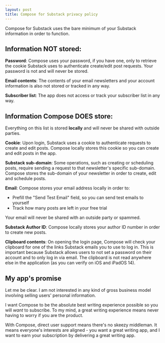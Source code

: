```yaml
---
layout: post
title: Compose for Substack privacy policy
---
```


Compose for Substack uses the bare minimum of your Substack information in order to function. 

<!--break-->

## Information NOT stored:

**Password**: Compose uses your password, if you have one, only to retrieve the cookie Substack uses to authenticate create/edit post requests. Your password is not and will never be stored. 

**Email contents**: The contents of your email newsletters and your account information is also not stored or tracked in any way. 

**Subscriber list**: The app does not access or track your subscriber list in any way. 

## Information Compose DOES store:

Everything on this list is stored **locally** and will never be shared with outside parties.

**Cookie**: Upon login, Substack uses a cookie to authenticate requests to create and edit posts. Compose locally stores this cookie so you can create and edit posts in the app.

**Substack sub-domain**: Some operations, such as creating or scheduling posts, require sending a request to that newsletter's specific sub-domain. Compose stores the sub-domain of your newsletter in order to create, edit and schedule posts. 

**Email**: Compose stores your email address locally in order to:

* Prefill the "Send Test Email" field, so you can send test emails to yourself
* Track how many posts are left in your free trial

Your email will never be shared with an outside party or spammed.

**Substack Author ID**: Compose locally stores your author ID number in order to create new posts. 

**Clipboard contents**: On opening the login page, Compose will check your clipboard for one of the links Substack emails you to use to log in. This is important because Substack allows users to not set a password on their account and to only log in via email. The clipboard is not read anywhere else in the application (as you can verify on iOS and iPadOS 14). 

## My app's promise

Let me be clear. I am not interested in any kind of gross business model involving selling users' personal information.

I want Compose to be the absolute best writing experience possible so you will *want* to subscribe. To my mind, a great writing experience means never having to worry if you are the product. 

With Compose, direct user support means there's no skeezy middleman. It means everyone's interests are aligned - you want a great writing app, and I want to earn your subscription by delivering a great writing app.